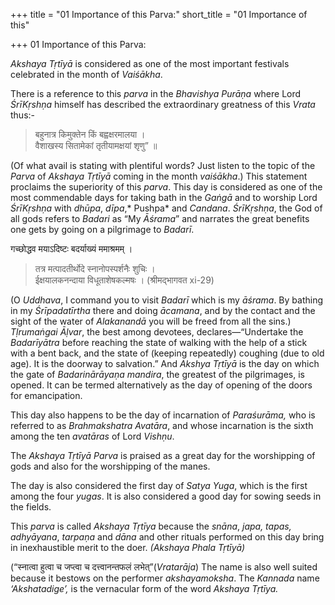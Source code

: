 +++
title = "01 Importance of this Parva:"
short_title = "01 Importance of this"

+++
01 Importance of this Parva:


*Akshaya Tṛtīyā* is considered as one of the most important festivals celebrated in the month of *Vaiśākha*.

There is a reference to this *parva* in the *Bhavishya Purāṇa* where Lord *ŚrīKṛshṇa* himself has described the extraordinary greatness of this *Vrata* thus:-

> बहुनात्र किमुक्तेन किं बह्वक्षरमालया ।  
> वैशाखस्य सितामेकां तृतीयामक्षयां शृणु” ॥ 

\(Of what avail is stating with plentiful words? Just listen to the topic of the *Parva* of *Akshaya Tṛtīyā* coming in the month *vaiśākha*.\) This statement proclaims the superiority of this *parva*. This day is considered as one of the most commendable days for taking bath in the *Gaṅgā* and to worship Lord *ŚrīKṛshṇa* with *dhūpa*, *dīpa*,* Pushpa* and *Candana*. *ŚrīKṛshṇa*, the God of all gods refers to *Badari* as “My *Āśrama*” and narrates the great benefits one gets by going on a pilgrimage to *Badarī*.

गच्छोद्धव मयाऽदिष्टः बदर्याख्यं ममाश्रमम् ।  
> तत्र मत्पादतीर्थोदे स्नानोपस्पर्शनैः शुचिः ।  
> ईक्षयालकनन्दाया विधूताशेषकल्मषः । \(श्रीमद्भागवत xi-29\) 

\(O *Uddhava*, I command you to visit *Badarī* which is my *āśrama*. By bathing in my *Śrīpadatīrtha* there and doing *ācamana*, and by the contact and the sight of the water of *Alakanandā* you will be freed from all the sins.\) *Tḷrumaṅgai Āḷvar*, the best among devotees, declares—“Undertake the *Badarīyātra* before reaching the state of walking with the help of a stick with a bent back, and the state of \(keeping repeatedly\) coughing \(due to old age\). It is the doorway to salvation.” And *Akshya Tṛtīyā* is the day on which the gate of *Badarinārāyaṇa mandira*, the greatest of the pilgrimages, is opened. It can be termed alternatively as the day of opening of the doors for emancipation.

This day also happens to be the day of incarnation of *Paraśurāma,* who is referred to as *Brahmakshatra Avatāra*, and whose incarnation is the sixth among the ten *avatāras* of Lord *Vishṇu*.

The *Akshaya Tṛtīyā Parva* is praised as a great day for the worshipping of gods and also for the worshipping of the manes.

The day is also considered the first day of *Satya Yuga*, which is the first among the four *yugas*. It is also considered a good day for sowing seeds in the fields.

This *parva* is called *Akshaya Tṛtīya* because the *snāna*, *japa, tapas, adhyāyana*, *tarpaṇa* and *dāna* and other rituals performed on this day bring in inexhaustible merit to the doer. *\(Akshaya Phala Tṛtīyā\)*

\(“स्नात्वा हुत्वा च जप्त्वा च दत्त्वानन्तफलं लभेत्”\(*Vratarāja*\) The name is also well suited because it bestows on the performer *akshayamoksha*. The *Kannada* name *‘Akshatadige’,* is the vernacular form of the word *Akshaya Tṛtīya.*
